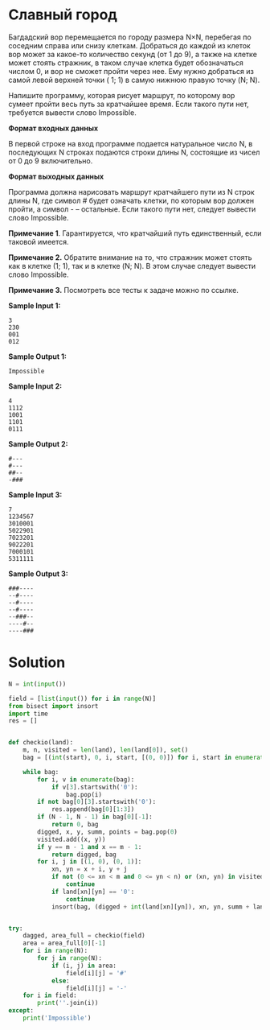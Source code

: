 # Славный город

Багдадский вор перемещается по городу размера N×N, перебегая по соседним справа или снизу клеткам. Добраться до каждой
из клеток вор может за какое-то количество секунд (от 1 до 9), а также на клетке может стоять стражник, в таком случае
клетка будет обозначаться числом 0, и вор не сможет пройти через нее. Ему нужно добраться из самой левой верхней точки (
1; 1) в самую нижнюю правую точку (N; N).

Напишите программу, которая рисует маршрут, по которому вор сумеет пройти весь путь за кратчайшее время. Если такого
пути нет, требуется вывести слово Impossible.

**Формат входных данных**

В первой строке на вход программе подается натуральное число N, в последующих N строках подаются строки длины N,
состоящие из чисел от 0 до 9 включительно.

**Формат выходных данных**

Программа должна нарисовать маршрут кратчайшего пути из N строк длины N, где символ # будет означать клетки, по которым
вор должен пройти, а символ - – остальные. Если такого пути нет, следует вывести слово Impossible.

**Примечание 1**. Гарантируется, что кратчайший путь единственный, если таковой имеется.

**Примечание 2.** Обратите внимание на то, что стражник может стоять как в клетке (1; 1), так и в клетке (N; N). В этом
случае следует вывести слово Impossible.

**Примечание 3.** Посмотреть все тесты к задаче можно по ссылке.

**Sample Input 1:**

```
3
230
001
012
```

**Sample Output 1:**

```
Impossible
```

**Sample Input 2:**

```
4
1112
1001
1101
0111
```

**Sample Output 2:**

```
#---
#---
##--
-###
```

**Sample Input 3:**

```
7
1234567
3010001
5022901
7023201
9022201
7000101
5311111
```

**Sample Output 3:**

```
###----
--#----
--#----
--#----
--###--
----#--
----###
```

# Solution

```python
N = int(input())

field = [list(input()) for i in range(N)]
from bisect import insort
import time
res = []


def checkio(land):
    m, n, visited = len(land), len(land[0]), set()
    bag = [(int(start), 0, i, start, [(0, 0)]) for i, start in enumerate(land[0][0])]

    while bag:
        for i, v in enumerate(bag):
            if v[3].startswith('0'):
                bag.pop(i)
        if not bag[0][3].startswith('0'):
            res.append(bag[0][1:3])
        if (N - 1, N - 1) in bag[0][-1]:
            return 0, bag
        digged, x, y, summ, points = bag.pop(0)
        visited.add((x, y))
        if y == m - 1 and x == m - 1:
            return digged, bag
        for i, j in [(1, 0), (0, 1)]:
            xn, yn = x + i, y + j
            if not (0 <= xn < m and 0 <= yn < n) or (xn, yn) in visited:
                continue
            if land[xn][yn] == '0':
                continue
            insort(bag, (digged + int(land[xn][yn]), xn, yn, summ + land[xn][yn], points + [(xn, yn)]))


try:
    dagged, area_full = checkio(field)
    area = area_full[0][-1]
    for i in range(N):
        for j in range(N):
            if (i, j) in area:
                field[i][j] = '#'
            else:
                field[i][j] = '-'
    for i in field:
        print(''.join(i))
except:
    print('Impossible')

```